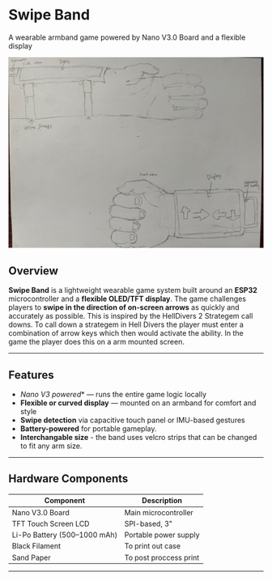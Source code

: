 #  Swipe Band  
A wearable armband game powered by Nano V3.0 Board and a flexible display

![Swipe Band Mockup](CONCEPT.jpg) <!-- Optional: replace with your image -->

##  Overview
**Swipe Band** is a lightweight wearable game system built around an **ESP32** microcontroller and a **flexible OLED/TFT display**. The game challenges players to **swipe in the direction of on-screen arrows** as quickly and accurately as possible. This is inspired by the HellDivers 2 Strategem call downs. To call down a strategem in Hell Divers the player must enter a combination of arrow keys which then would activate the ability. In the game the player does this on a arm mounted screen. 

---

## Features
- *Nano V3 powered** — runs the entire game logic locally  
-  **Flexible or curved display** — mounted on an armband for comfort and style  
- **Swipe detection** via capacitive touch panel or IMU-based gestures  
- **Battery-powered** for portable gameplay.
- **Interchangable size** - the band uses velcro strips that can be changed to fit any arm size. 

---

##  Hardware Components
| Component                        | Description                                     |
|-----------------------------------|-------------------------------------------------|
| Nano V3.0 Board     | Main microcontroller      |
|TFT Touch Screen LCD   | SPI-based, 3"              |
| Li-Po Battery (500–1000 mAh)   | Portable power supply                          |
|Black Filament| To print out case|
|Sand Paper| To post proccess print|

---
